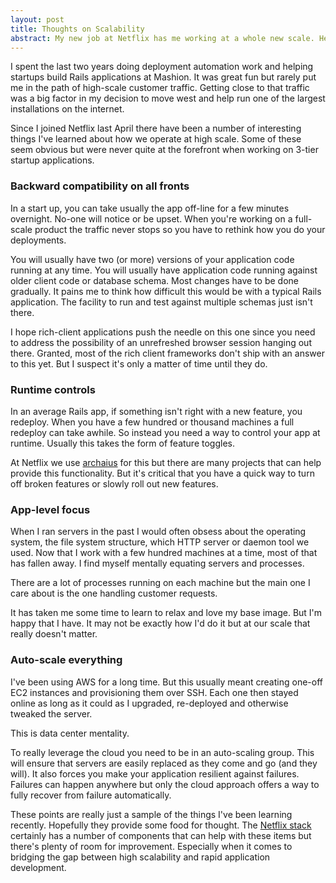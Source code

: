 ```yaml
---
layout: post
title: Thoughts on Scalability
abstract: My new job at Netflix has me working at a whole new scale. Here are some of the revelations I've had over the past few months working here.
---
```


I spent the last two years doing deployment automation work and helping startups build Rails applications at Mashion. It was great fun but rarely put me in the path of high-scale customer traffic. Getting close to that traffic was a big factor in my decision to move west and help run one of the largest installations on the internet.

Since I joined Netflix last April there have been a number of interesting things I've learned about how we operate at high scale. Some of these seem obvious but were never quite at the forefront when working on 3-tier startup applications.

### Backward compatibility on all fronts

In a start up, you can take usually the app off-line for a few minutes overnight. No-one will notice or be upset. When you're working on a full-scale product the traffic never stops so you have to rethink how you do your deployments.

You will usually have two (or more) versions of your application code running at any time. You will usually have application code running against older client code or database schema. Most changes have to be done gradually. It pains me to think how difficult this would be with a typical Rails application. The facility to run and test against multiple schemas just isn't there.

I hope rich-client applications push the needle on this one since you need to address the possibility of an unrefreshed browser session hanging out there. Granted, most of the rich client frameworks don't ship with an answer to this yet. But I suspect it's only a matter of time until they do.

### Runtime controls

In an average Rails app, if something isn't right with a new feature, you redeploy. When you have a few hundred or thousand machines a full redeploy can take awhile. So instead you need a way to control your app at runtime. Usually this takes the form of feature toggles.

At Netflix we use [archaius](https://github.com/Netflix/archaius) for this but there are many projects that can help provide this functionality. But it's critical that you have a quick way to turn off broken features or slowly roll out new features.

### App-level focus

When I ran servers in the past I would often obsess about the operating system, the file system structure, which HTTP server or daemon tool we used. Now that I work with a few hundred machines at a time, most of that has fallen away. I find myself mentally equating servers and processes.

There are a lot of processes running on each machine but the main one I care about is the one handling customer requests.

It has taken me some time to learn to relax and love my base image. But I'm happy that I have. It may not be exactly how I'd do it but at our scale that really doesn't matter.

### Auto-scale everything

I've been using AWS for a long time. But this usually meant creating one-off EC2 instances and provisioning them over SSH. Each one then stayed online as long as it could as I upgraded, re-deployed and otherwise tweaked the server.

This is data center mentality.

To really leverage the cloud you need to be in an auto-scaling group. This will ensure that servers are easily replaced as they come and go (and they will). It also forces you make your application resilient against failures. Failures can happen anywhere but only the cloud approach offers a way to fully recover from failure automatically.

These points are really just a sample of the things I've been learning recently. Hopefully they provide some food for thought. The [Netflix stack](http://netflix.github.io/) certainly has a number of components that can help with these items but there's plenty of room for improvement. Especially when it comes to bridging the gap between high scalability and rapid application development.
